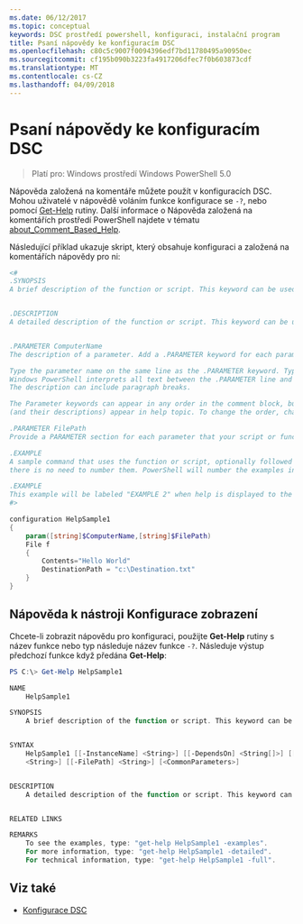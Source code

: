 ```yaml
---
ms.date: 06/12/2017
ms.topic: conceptual
keywords: DSC prostředí powershell, konfiguraci, instalační program
title: Psaní nápovědy ke konfiguracím DSC
ms.openlocfilehash: c80c5c9007f0094396edf7bd11780495a90950ec
ms.sourcegitcommit: cf195b090b3223fa4917206dfec7f0b603873cdf
ms.translationtype: MT
ms.contentlocale: cs-CZ
ms.lasthandoff: 04/09/2018
---
```

# <a name="writing-help-for-dsc-configurations"></a>Psaní nápovědy ke konfiguracím DSC

>Platí pro: Windows prostředí Windows PowerShell 5.0

Nápověda založená na komentáře můžete použít v konfiguracích DSC. Mohou uživatelé v nápovědě voláním funkce konfigurace se `-?`, nebo pomocí [Get-Help](https://technet.microsoft.com/library/hh849696.aspx) rutiny. Další informace o Nápověda založená na komentářích prostředí PowerShell najdete v tématu [about_Comment_Based_Help](https://technet.microsoft.com/library/hh847834.aspx).

Následující příklad ukazuje skript, který obsahuje konfiguraci a založená na komentářích nápovědy pro ni:

```powershell
<#
.SYNOPSIS
A brief description of the function or script. This keyword can be used only once for each configuration.


.DESCRIPTION
A detailed description of the function or script. This keyword can be used only once for each configuration.


.PARAMETER ComputerName
The description of a parameter. Add a .PARAMETER keyword for each parameter in the function or script syntax.

Type the parameter name on the same line as the .PARAMETER keyword. Type the parameter description on the lines following the .PARAMETER keyword.
Windows PowerShell interprets all text between the .PARAMETER line and the next keyword or the end of the comment block as part of the parameter description.
The description can include paragraph breaks.

The Parameter keywords can appear in any order in the comment block, but the function or script syntax determines the order in which the parameters
(and their descriptions) appear in help topic. To change the order, change the syntax.

.PARAMETER FilePath
Provide a PARAMETER section for each parameter that your script or function accepts.

.EXAMPLE
A sample command that uses the function or script, optionally followed by sample output and a description. Repeat this keyword for each example. If you have multiple examples,
there is no need to number them. PowerShell will number the examples in help text.

.EXAMPLE
This example will be labeled "EXAMPLE 2" when help is displayed to the user.
#>

configuration HelpSample1
{
    param([string]$ComputerName,[string]$FilePath)
    File f
    {
        Contents="Hello World"
        DestinationPath = "c:\Destination.txt"
    }
}
```

## <a name="viewing-configuration-help"></a>Nápověda k nástroji Konfigurace zobrazení

Chcete-li zobrazit nápovědu pro konfiguraci, použijte **Get-Help** rutiny s název funkce nebo typ následuje název funkce `-?`. Následuje výstup předchozí funkce když předána **Get-Help**:

```powershell
PS C:\> Get-Help HelpSample1

NAME
    HelpSample1

SYNOPSIS
    A brief description of the function or script. This keyword can be used only once for each configuration.


SYNTAX
    HelpSample1 [[-InstanceName] <String>] [[-DependsOn] <String[]>] [[-OutputPath] <String>] [[-ConfigurationData] <Hashtable>] [[-ComputerName]
    <String>] [[-FilePath] <String>] [<CommonParameters>]


DESCRIPTION
    A detailed description of the function or script. This keyword can be used only once for each configuration.


RELATED LINKS

REMARKS
    To see the examples, type: "get-help HelpSample1 -examples".
    For more information, type: "get-help HelpSample1 -detailed".
    For technical information, type: "get-help HelpSample1 -full".
```

## <a name="see-also"></a>Viz také
* [Konfigurace DSC](configurations.md)